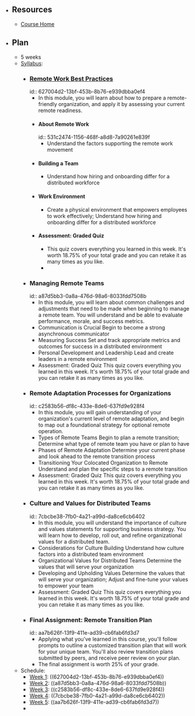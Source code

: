 - ## Resources
	- [Course Home](https://www.coursera.org/learn/remote-team-management/home/week/1)
- ## Plan
	- 5 weeks
	- [Syllabus](https://www.coursera.org/learn/remote-team-management/supplement/jmLDt/course-syllabus):
		- ### [Remote Work Best Practices](https://www.coursera.org/learn/remote-team-management/home/week/1)
		  id:: 627004d2-13bf-453b-8b76-e939dbba0ef4
			- In this module, you will learn about how to prepare a remote-friendly organization, and apply it by assessing your current remote readiness.
			- #### About Remote Work
			  id:: 531c2474-1156-468f-a8d8-7a90261e839f
				- Understand the factors supporting the remote work movement
			- #### Building a Team
				- Understand how hiring and onboarding differ for a distributed workforce
			- #### Work Environment
				- Create a physical environment that empowers employees to work effectively; Understand how hiring and onboarding differ for a distributed workforce
			- #### Assessment: Graded Quiz
				- This quiz covers everything you learned in this week. It's worth 18.75% of your total grade and you can retake it as many times as you like.
				-
		- ### Managing Remote Teams
		  id:: a87d5bb3-0a8a-476d-98a6-8033fdd7508b
			- In this module, you will learn about common challenges and adjustments that need to be made when beginning to manage a remote team. You will understand and be able to evaluate performance, morale, and success metrics.
			- Communication is Crucial
			  Begin to become a strong asynchronous communicator
			- Measuring Success
			  Set and track appropriate metrics and outcomes for success in a distributed environment
			- Personal Development and Leadership
			  Lead and create leaders in a remote environment
			- Assessment: Graded Quiz 
			  This quiz covers everything you learned in this week. It's worth 18.75% of your total grade and you can retake it as many times as you like.
		- ### Remote Adaptation Processes for Organizations
		  id:: c2583b56-df8c-433e-8de6-637fd9e928f4
			- In this module, you will gain understanding of your organization's current level of remote adaptation, and begin to map out a foundational strategy for optional remote operation.
			- Types of Remote Teams
			  Begin to plan a remote transition; Determine what type of remote team you have or plan to have
			- Phases of Remote Adaptation
			  Determine your current phase and look ahead to the remote transition process
			- Transitioning Your Colocated Organization to Remote
			  Understand and plan the specific steps to a remote transition
			- Assessment: Graded Quiz 
			  This quiz covers everything you learned in this week. It's worth 18.75% of your total grade and you can retake it as many times as you like.
		- ### Culture and Values for Distributed Teams
		  id:: 7cbcbe38-7fb0-4a21-a99d-da8ce6cb6402
			- In this module, you will understand the importance of culture and values statements for supporting business strategy. You will learn how to develop, roll out, and refine organizational values for a distributed team.
			- Considerations for Culture Building
			  Understand how culture factors into a distributed team environment
			- Organizational Values for Distributed Teams
			  Determine the values that will serve your organization
			- Developing and Upholding Values
			  Determine the values that will serve your organization; Adjust and fine-tune your values to empower your team
			- Assessment: Graded Quiz 
			  This quiz covers everything you learned in this week. It's worth 18.75% of your total grade and you can retake it as many times as you like.
		- ### Final Assignment: Remote Transition Plan
		  id:: aa7b626f-13f9-411e-ad39-cb6fab6fd3d7
			- Applying what you’ve learned in this course, you'll follow prompts to outline a customized transition plan that will work for your unique team. You'll also review transition plans submitted by peers, and receive peer review on your plan.
			- The final assignment is worth 25% of your grade.
	- Schedule:
		- [Week 1](https://www.coursera.org/learn/remote-team-management/home/week/1): ((627004d2-13bf-453b-8b76-e939dbba0ef4))
		- [Week 2](https://www.coursera.org/learn/remote-team-management/home/week/2): ((a87d5bb3-0a8a-476d-98a6-8033fdd7508b))
		- [Week 3](https://www.coursera.org/learn/remote-team-management/home/week/3): ((c2583b56-df8c-433e-8de6-637fd9e928f4))
		- [Week 4](https://www.coursera.org/learn/remote-team-management/home/week/4): ((7cbcbe38-7fb0-4a21-a99d-da8ce6cb6402))
		- [Week 5](https://www.coursera.org/learn/remote-team-management/home/week/5): ((aa7b626f-13f9-411e-ad39-cb6fab6fd3d7))
		-